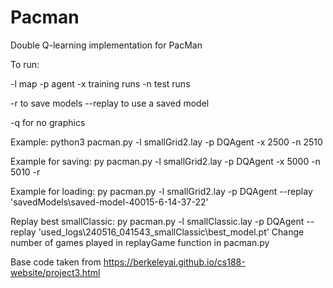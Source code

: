# Pacman

Double Q-learning implementation for PacMan

To run:

-l map
-p agent
-x training runs
-n test runs

-r to save models
--replay to use a saved model

-q for no graphics

Example:
python3 pacman.py -l smallGrid2.lay -p DQAgent -x 2500 -n 2510

Example for saving:
py pacman.py -l smallGrid2.lay -p DQAgent -x 5000 -n 5010 -r  

Example for loading:
py pacman.py -l smallGrid2.lay -p DQAgent --replay 'savedModels\saved-model-40015-6-14-37-22'

Replay best smallClassic:
py pacman.py -l smallClassic.lay -p DQAgent --replay 'used_logs\240516_041543_smallClassic\best_model.pt'
Change number of games played in replayGame function in pacman.py

Base code taken from https://berkeleyai.github.io/cs188-website/project3.html
